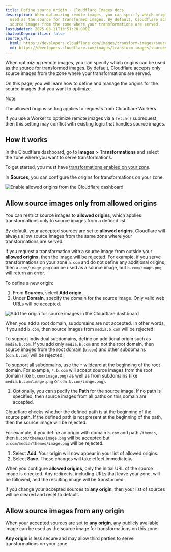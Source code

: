 ```yaml
---
title: Define source origin · Cloudflare Images docs
description: When optimizing remote images, you can specify which origins can be
  used as the source for transformed images. By default, Cloudflare accepts only
  source images from the zone where your transformations are served.
lastUpdated: 2025-03-11T13:51:28.000Z
chatbotDeprioritize: false
source_url:
  html: https://developers.cloudflare.com/images/transform-images/sources/
  md: https://developers.cloudflare.com/images/transform-images/sources/index.md
---
```


When optimizing remote images, you can specify which origins can be used as the source for transformed images. By default, Cloudflare accepts only source images from the zone where your transformations are served.

On this page, you will learn how to define and manage the origins for the source images that you want to optimize.

Note

The allowed origins setting applies to requests from Cloudflare Workers.

If you use a Worker to optimize remote images via a `fetch()` subrequest, then this setting may conflict with existing logic that handles source images.

## How it works

In the Cloudflare dashboard, go to **Images** > **Transformations** and select the zone where you want to serve transformations.

To get started, you must have [transformations enabled on your zone](https://developers.cloudflare.com/images/get-started/#enable-transformations-on-your-zone).

In **Sources**, you can configure the origins for transformations on your zone.

![Enable allowed origins from the Cloudflare dashboard](https://developers.cloudflare.com/_astro/allowed-origins.4hu5lHws_1geX4Q.webp)

## Allow source images only from allowed origins

You can restrict source images to **allowed origins**, which applies transformations only to source images from a defined list.

By default, your accepted sources are set to **allowed origins**. Cloudflare will always allow source images from the same zone where your transformations are served.

If you request a transformation with a source image from outside your **allowed origins**, then the image will be rejected. For example, if you serve transformations on your zone `a.com` and do not define any additional origins, then `a.com/image.png` can be used as a source image, but `b.com/image.png` will return an error.

To define a new origin:

1. From **Sources**, select **Add origin**.
2. Under **Domain**, specify the domain for the source image. Only valid web URLs will be accepted.

![Add the origin for source images in the Cloudflare dashboard](https://developers.cloudflare.com/_astro/add-origin.BtfOyoOS_1qwksq.webp)

When you add a root domain, subdomains are not accepted. In other words, if you add `b.com`, then source images from `media.b.com` will be rejected.

To support individual subdomains, define an additional origin such as `media.b.com`. If you add only `media.b.com` and not the root domain, then source images from the root domain (`b.com`) and other subdomains (`cdn.b.com`) will be rejected.

To support all subdomains, use the `*` wildcard at the beginning of the root domain. For example, `*.b.com` will accept source images from the root domain (like `b.com/image.png`) as well as from subdomains (like `media.b.com/image.png` or `cdn.b.com/image.png`).

1. Optionally, you can specify the **Path** for the source image. If no path is specified, then source images from all paths on this domain are accepted.

Cloudflare checks whether the defined path is at the beginning of the source path. If the defined path is not present at the beginning of the path, then the source image will be rejected.

For example, if you define an origin with domain `b.com` and path `/themes`, then `b.com/themes/image.png` will be accepted but `b.com/media/themes/image.png` will be rejected.

1. Select **Add**. Your origin will now appear in your list of allowed origins.
2. Select **Save**. These changes will take effect immediately.

When you configure **allowed origins**, only the initial URL of the source image is checked. Any redirects, including URLs that leave your zone, will be followed, and the resulting image will be transformed.

If you change your accepted sources to **any origin**, then your list of sources will be cleared and reset to default.

## Allow source images from any origin

When your accepted sources are set to **any origin**, any publicly available image can be used as the source image for transformations on this zone.

**Any origin** is less secure and may allow third parties to serve transformations on your zone.
